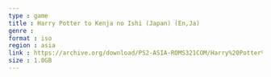 ```yaml
---
type : game
title : Harry Potter to Kenja no Ishi (Japan) (En,Ja)
genre : 
format : iso
region : asia
link : https://archive.org/download/PS2-ASIA-ROMS321COM/Harry%20Potter%20to%20Kenja%20no%20Ishi%20%28Japan%29%20%28En%2CJa%29.7z
size : 1.0GB
---
```

